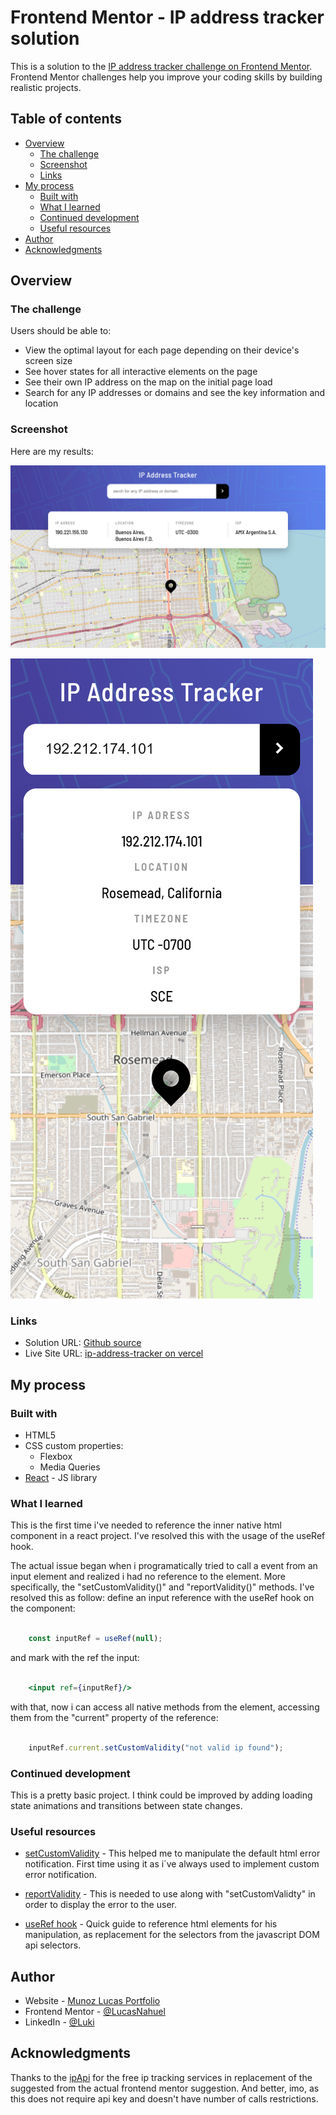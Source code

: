 # Frontend Mentor - IP address tracker solution

This is a solution to the [IP address tracker challenge on Frontend Mentor](https://www.frontendmentor.io/challenges/ip-address-tracker-I8-0yYAH0). Frontend Mentor challenges help you improve your coding skills by building realistic projects. 

## Table of contents

- [Overview](#overview)
  - [The challenge](#the-challenge)
  - [Screenshot](#screenshot)
  - [Links](#links)
- [My process](#my-process)
  - [Built with](#built-with)
  - [What I learned](#what-i-learned)
  - [Continued development](#continued-development)
  - [Useful resources](#useful-resources)
- [Author](#author)
- [Acknowledgments](#acknowledgments)


## Overview

### The challenge

Users should be able to:

- View the optimal layout for each page depending on their device's screen size
- See hover states for all interactive elements on the page
- See their own IP address on the map on the initial page load
- Search for any IP addresses or domains and see the key information and location

### Screenshot


Here are my results: 

![desktop](./src/assets/results/ip-address-tracking-result-desktop.png)

![mobile](./src/assets/results/ip-address-tracking-result-mobile.png)



### Links

- Solution URL: [Github source](https://github.com/LucasNahuel/ip-address-tracker)
- Live Site URL: [ip-address-tracker on vercel](https://ip-address-tracker-xi-bice.vercel.app/)

## My process

### Built with

- HTML5
- CSS custom properties:
  - Flexbox
  - Media Queries
- [React](https://reactjs.org/) - JS library

### What I learned

This is the first time i've needed to reference the inner native html component in a react project. I've resolved this with the usage of the useRef hook.

The actual issue began when i programatically tried to call a event from an input element and realized i had no reference to the element. More specifically, the "setCustomValidity()" and "reportValidity()" methods.
I've resolved this as follow: 
define an input reference with the useRef hook on the component:

```javascript

    const inputRef = useRef(null);

```

and mark with the ref the input:

```jsx

    <input ref={inputRef}/>

```

with that, now i can access all native methods from the element, accessing them from the "current" property of the reference:

```javascript

    inputRef.current.setCustomValidity("not valid ip found");
```




### Continued development

This is a pretty basic project. I think could be improved by adding loading state animations and transitions between state changes.


### Useful resources

- [setCustomValidity](https://developer.mozilla.org/en-US/docs/Web/API/HTMLObjectElement/setCustomValidity) - This helped me to manipulate the default html error notification. First time using it as i´ve always used to implement custom error notification.

- [reportValidity](https://developer.mozilla.org/en-US/docs/Web/API/HTMLFormElement/reportValidity) - This is needed to use along with "setCustomValidty" in order to display the error to the user.

- [useRef hook](https://www.w3schools.com/react/react_useref.asp) - Quick guide to reference html elements for his manipulation, as replacement for the selectors from the javascript DOM api selectors.

## Author

- Website - [Munoz Lucas Portfolio](https://angular-portfolio-lake.vercel.app/)
- Frontend Mentor - [@LucasNahuel](https://www.frontendmentor.io/profile/LucasNahuel)
- LinkedIn - [@Luki](https://www.linkedin.com/in/luki/)


## Acknowledgments

Thanks to the [ipApi](https://ipapi.co/) for the free ip tracking services in replacement of the suggested from the actual frontend mentor suggestion. And better, imo, as this does not require api key and doesn't have number of calls restrictions.

